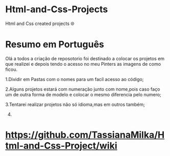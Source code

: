# Html-and-Css-Projects
Html and Css created projects 🌐

# Resumo em Português

Olá a todos a criação de reposotorio foi destinado a colocar os projetos em que realizei e depois tendo o acesso no meu Pinters as imagens de como ficou.

1.Dividir em Pastas com o nomes para um facíl acesso ao código;

2.Alguns projetos estará com numeração junto com nome,pois caso faço um de outra forma de modelo e colocar o mesmo diferencia pelo numero;

3.Tentarei realizar projetos não só idioma,mas em outros também;

4.




# https://github.com/TassianaMilka/Html-and-Css-Project/wiki
